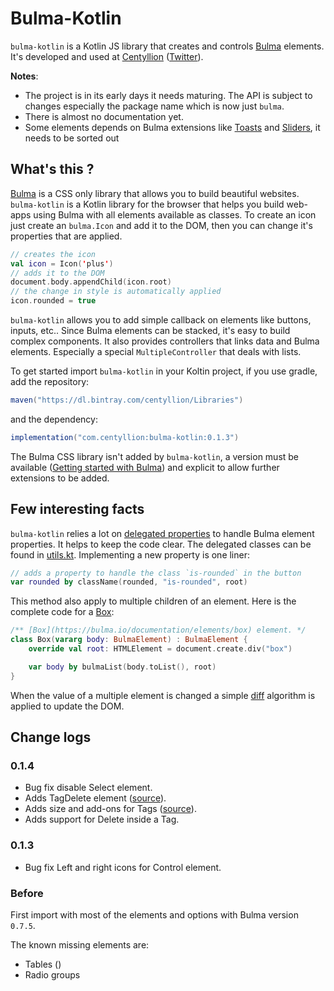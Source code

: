 # Bulma-Kotlin

`bulma-kotlin` is a Kotlin JS library that creates and controls [Bulma](https://bulma.io) elements.
It's developed and used at [Centyllion](https://centyllion.com) ([Twitter](https://twitter.com/centyllion)).


**Notes**:
- The project is in its early days it needs maturing. The API is subject to changes especially the package name which is now just `bulma`.
- There is almost no documentation yet.
-  Some elements depends on Bulma extensions like [Toasts](https://github.com/rfoel/bulma-toast) and [Sliders](https://wikiki.github.io/form/slider), it needs to be sorted out 

## What's this ?

[Bulma](https://bulma.io) is a CSS only library that allows you to build beautiful websites. 
`bulma-kotlin` is a Kotlin library for the browser that helps you build web-apps using Bulma with all elements available as classes.
To create an icon just create an `bulma.Icon` and add it to the DOM, then you can change it's properties that are applied.

```kotlin
// creates the icon
val icon = Icon('plus')
// adds it to the DOM
document.body.appendChild(icon.root)
// the change in style is automatically applied
icon.rounded = true
``` 

`bulma-kotlin` allows you to add simple callback on elements like buttons, inputs, etc.. 
Since Bulma elements can be stacked, it's easy to build complex components.
It also provides controllers that links data and Bulma elements. 
Especially a special `MultipleController` that deals with lists.


To get started import `bulma-kotlin` in your Koltin project, if you use gradle, add the repository:

```gradle
maven("https://dl.bintray.com/centyllion/Libraries")
```
and the dependency:
```gradle
implementation("com.centyllion:bulma-kotlin:0.1.3")
```

The Bulma CSS library isn't added by `bulma-kotlin`, a version must be available ([Getting started with Bulma](https://bulma.io/documentation/overview/start/))
and explicit to allow further extensions to be added.

## Few interesting facts

`bulma-kotlin` relies a lot on [delegated properties](https://kotlinlang.org/docs/reference/delegated-properties.html) to handle Bulma element properties. 
It helps to keep the code clear.
The delegated classes can be found in [utils.kt](https://github.com/centyllion/bulma-kotlin/blob/master/src/main/kotlin/bulma/utils.kt).
Implementing a new property is one liner:
```kotlin
// adds a property to handle the class `is-rounded` in the button
var rounded by className(rounded, "is-rounded", root)
```

This method also apply to multiple children of an element. Here is the complete code for a [Box](https://bulma.io/documentation/elements/box):
```kotlin
/** [Box](https://bulma.io/documentation/elements/box) element. */
class Box(vararg body: BulmaElement) : BulmaElement {
    override val root: HTMLElement = document.create.div("box")

    var body by bulmaList(body.toList(), root)
}
```

When the value of a multiple element is changed a simple [diff](https://github.com/centyllion/bulma-kotlin/blob/master/src/main/kotlin/bulma/diff.kt) algorithm is applied to update the DOM.

## Change logs

### 0.1.4

- Bug fix disable Select element.
- Adds TagDelete element ([source](https://bulma.io/documentation/elements/tag/#modifiers)).
- Adds size and add-ons for Tags ([source](https://bulma.io/documentation/elements/tag/#list-of-tags)).
- Adds support for Delete inside a Tag.

### 0.1.3

- Bug fix Left and right icons for Control element.

### Before

First import with most of the elements and options with Bulma version `0.7.5`.

The known missing elements are:
- Tables ()
- Radio groups


